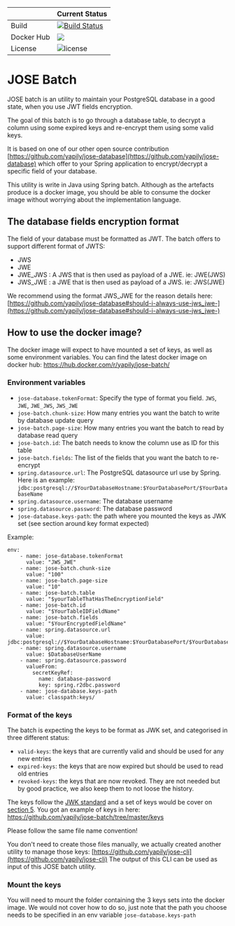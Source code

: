 | |Current Status|
|---|---|
|Build|[![Build Status](https://img.shields.io/endpoint.svg?url=https%3A%2F%2Factions-badge.atrox.dev%2Fyapily%2Fjose-batch%2Fbadge%3Fref%3Dmaster&style=flat)](https://actions-badge.atrox.dev/yapily/jose-batch/goto?ref=master)|
|Docker Hub|[![](https://images.microbadger.com/badges/version/yapily/jose-batch.svg)](https://microbadger.com/images/yapily/jose-batch "Get your own version badge on microbadger.com")|
|License|![license](https://img.shields.io/github/license/yapily/jose-batch)|

# JOSE Batch

JOSE batch is an utility to maintain your PostgreSQL database in a good state, when you use JWT fields encryption.

The goal of this batch is to go through a database table, to decrypt a column using some expired keys and re-encrypt them using some valid keys.


It is based on one of our other open source contribution [https://github.com/yapily/jose-database](https://github.com/yapily/jose-database) which offer to your Spring 
application to encrypt/decrypt a specific field of your database.

This utility is write in Java using Spring batch. Although as the artefacts produce is a docker image, you should be able to consume the docker
image without worrying about the implementation language.

## The database fields encryption format

The field of your database must be formatted as JWT. The batch offers to support different format of JWTS:

- JWS
- JWE
- JWE_JWS : A JWS that is then used as payload of a JWE. ie: JWE(JWS)
- JWS_JWE : a JWE that is then used as payload of a JWS. ie: JWS(JWE)

We recommend using the format JWS_JWE for the reason details here: [https://github.com/yapily/jose-database#should-i-always-use-jws_jwe-](https://github.com/yapily/jose-database#should-i-always-use-jws_jwe-)

## How to use the docker image?

The docker image will expect to have mounted a set of keys, as well as some environment variables.
You can find the latest docker image on docker hub: https://hub.docker.com/r/yapily/jose-batch/

### Environment variables


- `jose-database.tokenFormat`: Specify the type of format you field. `JWS`, `JWE`, `JWE_JWS`, `JWS_JWE`
- `jose-batch.chunk-size`: How many entries you want the batch to write by database update query
- `jose-batch.page-size`: How many entries you want the batch to read by database read query
- `jose-batch.id`: The batch needs to know the column use as ID for this table
- `jose-batch.fields`: The list of the fields that you want the batch to re-encrypt
- `spring.datasource.url`: The PostgreSQL datasource url use by Spring. Here is an example: `jdbc:postgresql://$YourDatabaseHostname:$YourDatabasePort/$YourDatabaseName`
- `spring.datasource.username`: The database username
- `spring.datasource.password`: The database password
- `jose-database.keys-path`: the path where you mounted the keys as JWK set (see section around key format expected)

Example:

```
env:
    - name: jose-database.tokenFormat
      value: "JWS_JWE"
    - name: jose-batch.chunk-size
      value: "100"
    - name: jose-batch.page-size
      value: "10"
    - name: jose-batch.table
      value: "$yourTableThatHasTheEncryptionField"
    - name: jose-batch.id
      value: "$YourTableIDFieldName"
    - name: jose-batch.fields
      value: "$YourEncryptedFieldName"
    - name: spring.datasource.url
      value: jdbc:postgresql://$YourDatabaseHostname:$YourDatabasePort/$YourDatabaseName
    - name: spring.datasource.username
      value: $DatabaseUserName
    - name: spring.datasource.password
      valueFrom:
        secretKeyRef:
          name: database-password
          key: spring.r2dbc.password
    - name: jose-database.keys-path
      value: classpath:keys/
```

### Format of the keys

The batch is expecting the keys to be format as JWK set, and categorised in three different status:
- `valid-keys`: the keys that are currently valid and should be used for any new entries
- `expired-keys`: the keys that are now expired but should be used to read old entries
- `revoked-keys`: the keys that are now revoked. They are not needed but by good practice, we also keep them to not loose the history.

The keys follow the [JWK standard](https://tools.ietf.org/html/rfc7517) and a set of keys would be cover on [section 5](https://tools.ietf.org/html/rfc7517#section-5).
You got an example of keys in here: https://github.com/yapily/jose-batch/tree/master/keys

Please follow the same file name convention!

You don't need to create those files manually, we actually created another utility to manage those keys: [https://github.com/yapily/jose-cli](https://github.com/yapily/jose-cli)
The output of this CLI can be used as input of this JOSE batch utility.

### Mount the keys

You will need to mount the folder containing the 3 keys sets into the docker image. We would not cover how to do so, just note that the path you choose needs to be specified in an env variable `jose-database.keys-path`


